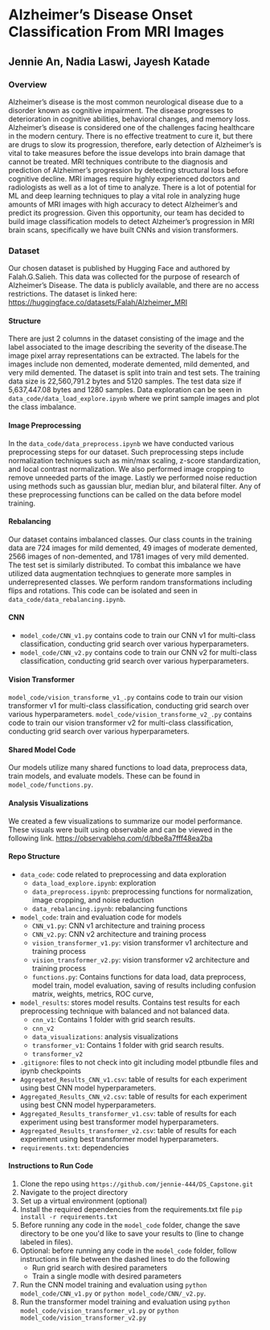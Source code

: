 # Alzheimer’s Disease Onset Classification From MRI Images
## Jennie An, Nadia Laswi, Jayesh Katade

### Overview

Alzheimer’s disease is the most common neurological disease due to a disorder known as cognitive impairment. The disease progresses to deterioration in cognitive abilities, behavioral changes, and memory loss. Alzheimer’s disease is considered one of the challenges facing healthcare in the modern century. There is no effective treatment to cure it, but there are drugs to slow its progression, therefore, early detection of Alzheimer’s is vital to take measures before the issue develops into brain damage that cannot be treated. MRI techniques contribute to the diagnosis and prediction of Alzheimer’s progression by detecting structural loss before cognitive decline. MRI images require highly experienced doctors and radiologists as well as a lot of time to analyze. There is a lot of potential for ML and deep learning techniques to play a vital role in analyzing huge amounts of MRI images with high accuracy to detect Alzheimer’s and predict its progression. Given this opportunity, our team has decided to build image classification models to detect Alzheimer’s progression in MRI brain scans, specifically we have built CNNs and vision transformers. 

### Dataset

Our chosen dataset is published by Hugging Face and authored by Falah.G.Salieh. This data was collected for the purpose of research of Alzheimer’s Disease. The data is publicly available, and there are no access restrictions. The dataset is linked here: https://huggingface.co/datasets/Falah/Alzheimer_MRI

#### Structure
There are just 2 columns in the dataset consisting of the image and the label associated to the image describing the severity of the disease.The image pixel array representations can be extracted. The labels for the images include non demented, moderate demented, mild demented, and very mild demented. The dataset is split into train and test sets. The training data size is 22,560,791.2 bytes and 5120 samples. The test data size if 5,637,447.08 bytes and 1280 samples. Data exploration can be seen in `data_code/data_load_explore.ipynb` where we print sample images and plot the class imbalance. 

#### Image Preprocessing
In the `data_code/data_preprocess.ipynb` we have conducted various preprocessing steps for our dataset. Such preprocessing steps include normalization techniques such as min/max scaling, z-score standardization, and local contrast normalization. We also performed image cropping to remove unneeded parts of the image. Lastly we performed noise reduction using methods such as gaussian blur, median blur, and bilateral filter. Any of these preprocessing functions can be called on the data before model training. 

#### Rebalancing
Our dataset contains imbalanced classes. Our class counts in the training data are 724 images for mild demented, 49 images of moderate demented, 2566 images of non-demented, and 1781 images of very mild demented. The test set is similarly distributed. To combat this imbalance we have utilized data augmentation technqiues to generate more samples in underrepresented classes. We perform random transformations including flips and rotations. This code can be isolated and seen in `data_code/data_rebalancing.ipynb`.

#### CNN
- `model_code/CNN_v1.py` contains code to train our CNN v1 for multi-class classification, conducting grid search over various hyperparameters. 
- `model_code/CNN_v2.py` contains code to train our CNN v2 for multi-class classification, conducting grid search over various hyperparameters. 

#### Vision Transformer
`model_code/vision_transforme_v1_.py` contains code to train our vision transformer v1 for multi-class classification, conducting grid search over various hyperparameters. 
`model_code/vision_transforme_v2_.py` contains code to train our vision transformer v2 for multi-class classification, conducting grid search over various hyperparameters. 

#### Shared Model Code
Our models utilize many shared functions to load data, preprocess data, train models, and evaluate models. These can be found in `model_code/functions.py`. 

#### Analysis Visualizations
We created a few visualizations to summarize our model performance. These visuals were built using observable and can be viewed in the following link. https://observablehq.com/d/bbe8a7fff48ea2ba

#### Repo Structure
- `data_code`: code related to preprocessing and data exploration
    - `data_load_explore.ipynb`: exploration
    - `data_preprocess.ipynb`: preprocessing functions for normalization, image cropping, and noise reduction
    - `data_rebalancing.ipynb`: rebalancing functions
- `model_code`: train and evaluation code for models
    - `CNN_v1.py`: CNN v1 architecture and training process
    - `CNN_v2.py`: CNN v2 architecture and training process
    - `vision_transformer_v1.py`: vision transformer v1 architecture and training process
    - `vision_transformer_v2.py`: vision transformer v2 architecture and training process
    - `functions.py`: Contains functions for data load, data preprocess, model train, model evaluation, saving of results including confusion matrix, weights, metrics, ROC curve, 
- `model_results`: stores model results. Contains test results for each preprocessing technique with balanced and not balanced data. 
    - `cnn_v1`: Contains 1 folder with grid search results. 
    - `cnn_v2`
    - `data_visualizations`: analysis visualizations
    - `transformer_v1`: Contains 1 folder with grid search results. 
    - `transformer_v2`
- `.gitignore`: files to not check into git including model ptbundle files and ipynb checkpoints
- `Aggregated_Results_CNN_v1.csv`: table of results for each experiment using best CNN model hyperparameters. 
- `Aggregated_Results_CNN_v2.csv`: table of results for each experiment using best CNN model hyperparameters. 
- `Aggregated_Results_transformer_v1.csv`: table of results for each experiment using best transformer model hyperparameters. 
- `Aggregated_Results_transformer_v2.csv`: table of results for each experiment using best transformer model hyperparameters. 
- `requirements.txt`: dependencies

#### Instructions to Run Code

1. Clone the repo using `https://github.com/jennie-444/DS_Capstone.git`
2. Navigate to the project directory
3. Set up a virtual environment (optional)
4. Install the required dependencies from the requirements.txt file `pip install -r requirements.txt`
5. Before running any code in the `model_code` folder, change the save directory to be one you'd like to save your results to (line to change labeled in files). 
6. Optional: before running any code in the `model_code` folder, follow instructions in file between the dashed lines to do the following
    - Run grid search with desired parameters
    - Train a single modle with desired parameters
7. Run the CNN model training and evaluation using `python model_code/CNN_v1.py` or `python model_code/CNN/_v2.py`.
8. Run the transformer model training and evaluation using `python model_code/vision_transformer_v1.py` or `python model_code/vision_transformer_v2.py`
